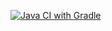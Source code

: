 [![Java CI with Gradle](https://github.com/MariiaNS/Selenide./actions/workflows/gradle.yml/badge.svg)](https://github.com/MariiaNS/Selenide./actions/workflows/gradle.yml)
